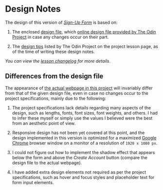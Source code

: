 # Design Notes

The design of this version of [_Sign-Up Form_](https://www.theodinproject.com/lessons/node-path-intermediate-html-and-css-sign-up-form) is based on:

1. The enclosed [design file](https://github.com/ali-aboulsauood/sign-up-form/blob/main/design/sign-up-form.png), which [online design file provided by The Odin Project](https://cdn.statically.io/gh/TheOdinProject/curriculum/afdbabfab03fbc34783c6b6f3920aba4a4d3b935/intermediate_html_css/forms/project_sign_up_form/imgs/sign-up-form.png) in case any changes occur on their part.

2. The [design tips](https://www.theodinproject.com/lessons/node-path-intermediate-html-and-css-sign-up-form#step-3-some-tips) listed by The Odin Project on the project lesson page, as of the time of writing these design notes.

_You can view the [lesson changelog](https://github.com/TheOdinProject/curriculum/commits/main/intermediate_html_css/forms/project_sign_up_form.md) for more details_.

## Differences from the design file

The appearance of [the actual webpage in this project](https://ali-aboulsauood.github.io/sign-up-form) will invariably differ from that of the given design file, even in case no changes occur to the project specifications, mainly due to the following:

1. The project specifications lack details regarding many aspects of the design, such as lengths, fonts, font sizes, font weights, and others. I had to infer these myself or simply use the values I believed were the best from an aesthetic point of view.

2. Responsive design has not been yet covered at this point, and the design implemented in this version is optimized for a maximized [Google Chrome](https://www.google.com/chrome/) browser window on a monitor of a resolution of `1920 x 1080 px`.

3. I could not figure out how to implement the shadow effect that appears below the form and above the _Create Account_ button (compare the design file to the actual webpage).

4. I have added extra design elements not required as per the project specifications, such as hover and focus styles and placeholder text for form input elements.
